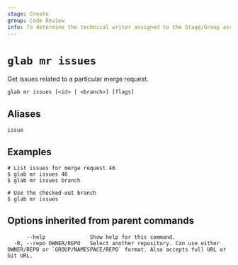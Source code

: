 ```yaml
---
stage: Create
group: Code Review
info: To determine the technical writer assigned to the Stage/Group associated with this page, see https://about.gitlab.com/handbook/product/ux/technical-writing/#assignments
---
```


<!--
This documentation is auto generated by a script.
Please do not edit this file directly. Run `make gen-docs` instead.
-->

# `glab mr issues`

Get issues related to a particular merge request.

```plaintext
glab mr issues [<id> | <branch>] [flags]
```

## Aliases

```plaintext
issue
```

## Examples

```console
# List issues for merge request 46
$ glab mr issues 46
$ glab mr issues branch

# Use the checked-out branch
$ glab mr issues

```

## Options inherited from parent commands

```plaintext
      --help              Show help for this command.
  -R, --repo OWNER/REPO   Select another repository. Can use either OWNER/REPO or `GROUP/NAMESPACE/REPO` format. Also accepts full URL or Git URL.
```
